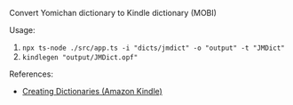 Convert Yomichan dictionary to Kindle dictionary (MOBI)

Usage:
1. `npx ts-node ./src/app.ts -i "dicts/jmdict" -o "output" -t "JMDict"`
2. `kindlegen "output/JMDict.opf"`


References:
- [Creating Dictionaries (Amazon Kindle)](https://kdp.amazon.com/en_US/help/topic/G2HXJS944GL88DNV)
